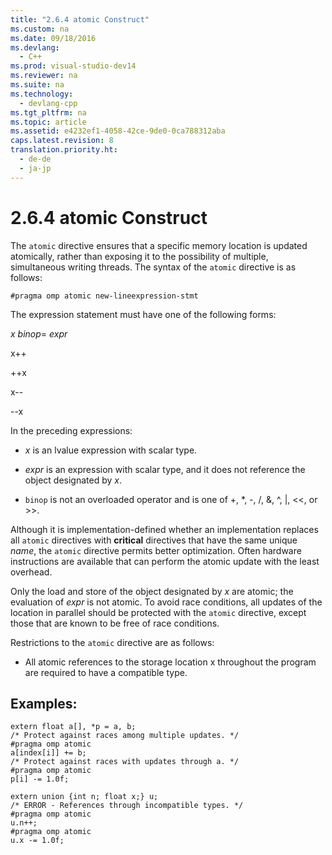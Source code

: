 ```yaml
---
title: "2.6.4 atomic Construct"
ms.custom: na
ms.date: 09/18/2016
ms.devlang: 
  - C++
ms.prod: visual-studio-dev14
ms.reviewer: na
ms.suite: na
ms.technology: 
  - devlang-cpp
ms.tgt_pltfrm: na
ms.topic: article
ms.assetid: e4232ef1-4058-42ce-9de0-0ca788312aba
caps.latest.revision: 8
translation.priority.ht: 
  - de-de
  - ja-jp
---
```

# 2.6.4 atomic Construct
The `atomic` directive ensures that a specific memory location is updated atomically, rather than exposing it to the possibility of multiple, simultaneous writing threads. The syntax of the `atomic` directive is as follows:  
  
```  
#pragma omp atomic new-lineexpression-stmt  
```  
  
 The expression statement must have one of the following forms:  
  
 *x binop*= *expr*  
  
 x++  
  
 ++x  
  
 x--  
  
 --x  
  
 In the preceding expressions:  
  
-   *x* is an lvalue expression with scalar type.  
  
-   *expr* is an expression with scalar type, and it does not reference the object designated by *x*.  
  
-   `binop` is not an overloaded operator and is one of  +, *, -, /, &, ^, &#124;, <<, or   >>.  
  
 Although it is implementation-defined whether an implementation replaces all `atomic` directives with **critical** directives that have the same unique *name*, the `atomic` directive permits better optimization. Often hardware instructions are available that can perform the atomic update with the least overhead.  
  
 Only the load and store of the object designated by *x* are atomic; the evaluation of *expr* is not atomic. To avoid race conditions, all updates of the location in parallel should be protected with the `atomic` directive, except those that are known to be free of race conditions.  
  
 Restrictions to the `atomic` directive are as follows:  
  
-   All atomic references to the storage location x throughout the program are required to have a compatible type.  
  
## Examples:  
  
```  
extern float a[], *p = a, b;  
/* Protect against races among multiple updates. */  
#pragma omp atomic  
a[index[i]] += b;  
/* Protect against races with updates through a. */  
#pragma omp atomic  
p[i] -= 1.0f;  
  
extern union {int n; float x;} u;  
/* ERROR - References through incompatible types. */  
#pragma omp atomic  
u.n++;  
#pragma omp atomic  
u.x -= 1.0f;  
```